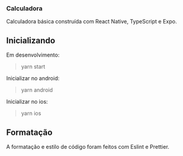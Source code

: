 ### Calculadora
Calculadora básica construída com React Native, TypeScript e Expo.

## Inicializando

Em desenvolvimento:
> yarn start

Inicializar no android:
> yarn android

Inicializar no ios:
> yarn ios

## Formatação
A formatação e estilo de código foram feitos com Eslint e Prettier.